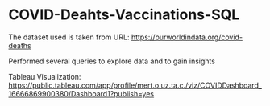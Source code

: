 # COVID-Deahts-Vaccinations-SQL

The dataset used is taken from URL: https://ourworldindata.org/covid-deaths

Performed several queries to explore data and to gain insights

Tableau Visualization: https://public.tableau.com/app/profile/mert.o.uz.ta.c./viz/COVIDDashboard_16666869900380/Dashboard1?publish=yes
